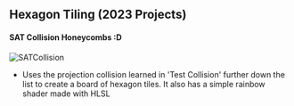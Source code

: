 ## Hexagon Tiling (2023 Projects)

#### SAT Collision Honeycombs :D
![SATCollision](https://i.imgur.com/bbAHRQC.png)

- Uses the projection collision learned in 'Test Collision' further down the list to create a board of hexagon tiles. It also has a simple rainbow shader made with HLSL

